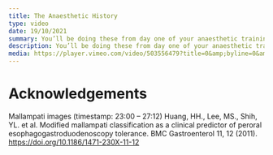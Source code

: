 ```yaml
---
title: The Anaesthetic History
type: video
date: 19/10/2021
summary: You’ll be doing these from day one of your anaesthetic training! This lecture will give you advice on how to take a complete anaesthetic history.
description: You’ll be doing these from day one of your anaesthetic training! This lecture will give you advice on how to take a complete anaesthetic history.
media: https://player.vimeo.com/video/503556479?title=0&amp;byline=0&amp;portrait=0
---
```


# Acknowledgements

Mallampati images (timestamp: 23:00 – 27:12)
Huang, HH., Lee, MS., Shih, YL. et al. Modified mallampati classification as a clinical predictor of peroral esophagogastroduodenoscopy tolerance. BMC Gastroenterol 11, 12 (2011). https://doi.org/10.1186/1471-230X-11-12
